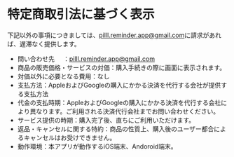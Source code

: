 # 特定商取引法に基づく表示

下記以外の事項につきましては、[pilll.reminder.app@gmail.com](mailto:pilll.reminder.app@gmail.com)に請求があれば、遅滞なく提供します。

- 問い合わせ先     ：pilll.reminder.app@gmail.com
- 商品の販売価格・サービスの対価：購入手続きの際に画面に表示されます。
- 対価以外に必要となる費用：なし
- 支払方法：AppleおよびGoogleの購入にかかる決済を代行する会社が提供する支払方法
- 代金の支払時期：AppleおよびGoogleの購入にかかる決済を代行する会社により異なります。ご利用される決済代行会社までお問い合わせください。
- サービス提供の時期：購入完了後、直ちにご利用いただけます。
- 返品・キャンセルに関する特約：商品の性質上、購入後のユーザー都合によるキャンセルはお受けできません。
- 動作環境：本アプリが動作するiOS端末、Andoroid端末。
